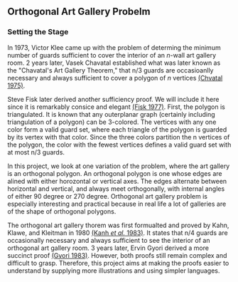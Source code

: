 ## Orthogonal Art Gallery Probelm 


### Setting the Stage 

In 1973, Victor Klee came up with the problem of determing the minimum number of guards sufficient to cover the interior of an *n*-wall art gallery room. 2 years later, Vasek Chavatal established what was later known as the "Chavatal's Art Gallery Theorem," that n/3 guards are occasioanlly necessary and always sufficient to cover a polygon of *n* vertices [(Chvatal 1975)](https://www.sciencedirect.com/science/article/pii/0095895675900611?via%3Dihub). 

Steve Fisk later derived another sufficiency proof. We will include it here since it is remarkably consice and elegant [(Fisk 1977)](https://www.sciencedirect.com/science/article/pii/009589567890059X). First, the polygon is triangulated. It is known that any outerplanar graph (certainly including triangulation of a polygon) can be 3-colored. The vertices with any one color form a valid guard set, where each triangle of the polygon is guarded by its vertex with that color. Since the three colors partition the n vertices of the polygon, the color with the fewest vertices defines a valid guard set with at most n/3 guards. 

In this project, we look at one variation of the problem, where the art gallery is an orthogonal polygon. An orthogonal polygon is one whose edges are alined with either horozontal or vertical axes. The edges alternate between horizontal and vertical, and always meet orthogonally, with internal angles of either 90 degree or 270 degree. Orthogonal art gallery problem is especially interesting and practical because in real life a lot of galleries are of the shape of orthogonal polygons. 

The orthogonal art gallery thorem was first formualted and proved by Kahn, Klawe, and Kleitman in 1980 [(Kanh *et al.* 1983)](https://epubs.siam.org/doi/abs/10.1137/0604020). It states that n/4 guards are occasionally necessary and always sufficient to see the interior of an orthogonal art gallery room. 3 years later, Ervin Gyori derived a more succinct proof [(Gyori 1983)](https://epubs.siam.org/doi/10.1137/0607051). However, both proofs still remain complex and difficult to grasp. Therefore, this project aims at making the proofs easier to understand by supplying more illustrations and using simpler languages. 
